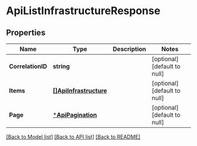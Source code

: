 # ApiListInfrastructureResponse

## Properties
Name | Type | Description | Notes
------------ | ------------- | ------------- | -------------
**CorrelationID** | **string** |  | [optional] [default to null]
**Items** | [**[]ApiInfrastructure**](api.Infrastructure.md) |  | [optional] [default to null]
**Page** | [***ApiPagination**](api.Pagination.md) |  | [optional] [default to null]

[[Back to Model list]](../README.md#documentation-for-models) [[Back to API list]](../README.md#documentation-for-api-endpoints) [[Back to README]](../README.md)

